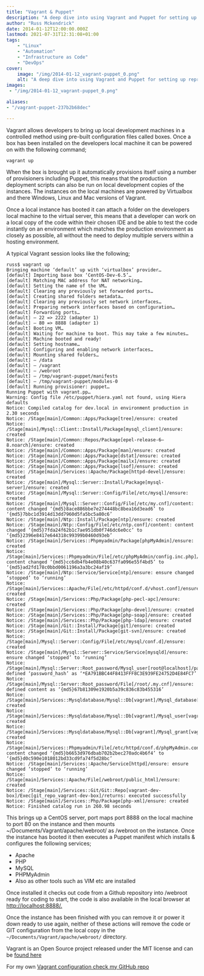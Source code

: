 ```yaml
---
title: "Vagrant & Puppet"
description: "A deep dive into using Vagrant and Puppet for setting up reproducible development environments, mirroring production with local Virtualbox instances."
author: "Russ Mckendrick"
date: 2014-01-12T12:00:00.000Z
lastmod: 2021-07-31T12:31:08+01:00
tags:
    - "Linux"
    - "Automation"
    - "Infrastructure as Code"
    - "DevOps"
cover:
    image: "/img/2014-01-12_vagrant-puppet_0.png" 
    alt: "A deep dive into using Vagrant and Puppet for setting up reproducible development environments, mirroring production with local Virtualbox instances."
images:
 - "/img/2014-01-12_vagrant-puppet_0.png"

aliases:
- "/vagrant-puppet-237b2b68dec"

---
```

Vagrant allows developers to bring up local development machines in a controlled method using pre-built configuration files called boxes. Once a box has been installed on the developers local machine it can be powered on with the following command;

```
vagrant up
```

When the box is brought up it automatically provisions itself using a number of provisioners including Puppet, this means that the production deployment scripts can also be run on local development copies of the instances. The instances on the local machines are powered by Virtualbox and there Windows, Linux and Mac versions of Vagrant.

Once a local instance has booted it can attach a folder on the developers local machine to the virtual server, this means that a developer can work on a local copy of the code within their chosen IDE and be able to test the code instantly on an environment which matches the production environment as closely as possible, all without the need to deploy multiple servers within a hosting environment.

A typical Vagrant session looks like the following;

```
russ$ vagrant up
Bringing machine ‘default’ up with ‘virtualbox’ provider…
[default] Importing base box ‘CentOS-Dev-6.5’…
[default] Matching MAC address for NAT networking…
[default] Setting the name of the VM…
[default] Clearing any previously set forwarded ports…
[default] Creating shared folders metadata…
[default] Clearing any previously set network interfaces…
[default] Preparing network interfaces based on configuration…
[default] Forwarding ports…
[default] — 22 => 2222 (adapter 1)
[default] — 80 => 8888 (adapter 1)
[default] Booting VM…
[default] Waiting for machine to boot. This may take a few minutes…
[default] Machine booted and ready!
[default] Setting hostname…
[default] Configuring and enabling network interfaces…
[default] Mounting shared folders…
[default] — /data
[default] — /vagrant
[default] — /webroot
[default] — /tmp/vagrant-puppet/manifests
[default] — /tmp/vagrant-puppet/modules-0
[default] Running provisioner: puppet…
Running Puppet with vagrant.pp…
Warning: Config file /etc/puppet/hiera.yaml not found, using Hiera defaults
Notice: Compiled catalog for dev.local in environment production in 2.30 seconds
Notice: /Stage[main]/Common::Apps/Package[tree]/ensure: created
Notice: /Stage[main]/Mysql::Client::Install/Package[mysql_client]/ensure: created
Notice: /Stage[main]/Common::Repos/Package[epel-release-6–8.noarch]/ensure: created
Notice: /Stage[main]/Common::Apps/Package[man]/ensure: created
Notice: /Stage[main]/Common::Apps/Package[dstat]/ensure: created
Notice: /Stage[main]/Common::Apps/Package[mailx]/ensure: created
Notice: /Stage[main]/Common::Apps/Package[lsof]/ensure: created
Notice: /Stage[main]/Services::Apache/Package[httpd-devel]/ensure: created
Notice: /Stage[main]/Mysql::Server::Install/Package[mysql-server]/ensure: created
Notice: /Stage[main]/Mysql::Server::Config/File[/etc/mysql]/ensure: created
Notice: /Stage[main]/Mysql::Server::Config/File[/etc/my.cnf]/content: content changed ‘{md5}8ace886bbe7e274448bc8bea16d3ead6’ to ‘{md5}7bbc1d3914d13dd7960d5fa5bc5a80c6’
Notice: /Stage[main]/Ntp::Install/Package[ntp]/ensure: created
Notice: /Stage[main]/Ntp::Config/File[/etc/ntp.conf]/content: content changed ‘{md5}7fda24f62b1c7ae951db0f746dc6e0cc’ to ‘{md5}2396e8417e644318c99399b0460d93eb’
Notice: /Stage[main]/Services::Phpmyadmin/Package[phpMyAdmin]/ensure: created
Notice: /Stage[main]/Services::Phpmyadmin/File[/etc/phpMyAdmin/config.inc.php]/content: content changed ‘{md5}cc6db4fb4e08b40c637fa096e55f4bd5’ to ‘{md5}ad2fd178c0bbd0061196a3a3bc24af19’
Notice: /Stage[main]/Ntp::Service/Service[ntp]/ensure: ensure changed ‘stopped’ to ‘running’
Notice: /Stage[main]/Services::Apache/File[/etc/httpd/conf.d/vhost.conf]/ensure: created
Notice: /Stage[main]/Services::Php/Package[php-pecl-apc]/ensure: created
Notice: /Stage[main]/Services::Php/Package[php-devel]/ensure: created
Notice: /Stage[main]/Services::Php/Package[php-soap]/ensure: created
Notice: /Stage[main]/Services::Php/Package[php-ldap]/ensure: created
Notice: /Stage[main]/Git::Install/Package[git]/ensure: created
Notice: /Stage[main]/Git::Install/Package[git-svn]/ensure: created
Notice: /Stage[main]/Mysql::Server::Config/File[/etc/mysql/conf.d]/ensure: created
Notice: /Stage[main]/Mysql::Server::Service/Service[mysqld]/ensure: ensure changed ‘stopped’ to ‘running’
Notice: /Stage[main]/Mysql::Server::Root_password/Mysql_user[root@localhost]/password_hash: defined ‘password_hash’ as ‘*EA791BBC44F8413FFF8C3E939FE24752D4E84FC7’
Notice: /Stage[main]/Mysql::Server::Root_password/File[/root/.my.cnf]/ensure: defined content as ‘{md5}67b81309e1920b5a39c836c83b455316’
Notice: /Stage[main]/Services::Mysqldatabase/Mysql::Db[vagrant]/Mysql_database[vagrant]/ensure: created
Notice: /Stage[main]/Services::Mysqldatabase/Mysql::Db[vagrant]/Mysql_user[vagrant@localhost]/ensure: created
Notice: /Stage[main]/Services::Mysqldatabase/Mysql::Db[vagrant]/Mysql_grant[vagrant@localhost/vagrant.*]/ensure: created
Notice: /Stage[main]/Services::Phpmyadmin/File[/etc/httpd/conf.d/phpMyAdmin.conf]/content: content changed ‘{md5}b6653d976dbab702b2bec270adc4b6f4’ to ‘{md5}d0c590e1018012bd33cd9fa74f5d28bc’
Notice: /Stage[main]/Services::Apache/Service[httpd]/ensure: ensure changed ‘stopped’ to ‘running’
Notice: /Stage[main]/Services::Apache/File[/webroot/public_html]/ensure: created
Notice: /Stage[main]/Services::Git/Git::Repo[vagrant-dev-box]/Exec[git_repo_vagrant-dev-box]/returns: executed successfully
Notice: /Stage[main]/Services::Php/Package[php-xml]/ensure: created
Notice: Finished catalog run in 260.98 seconds
```

This brings up a CentOS server, port maps port 8888 on the local machine to port 80 on the instance and then mounts ~/Documents/Vagrant/apache/webroot/ as /webroot on the instance. Once the instance has booted it then executes a Puppet manifest which installs & configures the following services;

- Apache
- PHP
- MySQL
- PHPMyAdmin
- Also as other tools such as VIM etc are installed

Once installed it checks out code from a Github repository into /webroot ready for coding to start, the code is also available in the local browser at [http://localhost:8888/.](http://localhost:8888/.)

Once the instance has been finished with you can remove it or power it down ready to use again, neither of these actions will remove the code or GIT configuration from the local copy in the `~/Documents/Vagrant/apache/webroot/` directory.

Vagrant is an Open Source project released under the MIT license and can be [found here](http://www.vagrantup.com/)

For my own [Vagrant configuration check my GitHub repo](https://github.com/russmckendrick/vagrant-puppet)